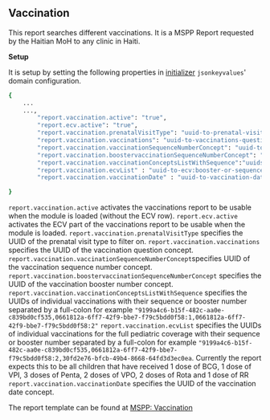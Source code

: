 ## Vaccination
This report searches different vaccinations. It is a MSPP Report requested by the Haitian MoH to any clinic in Haiti.

**Setup**

It is setup by setting the following properties in [initializer](https://github.com/mekomsolutions/openmrs-module-initializer) `jsonkeyvalues`' domain configuration. 

```bash
{
    ...
    ...,
        "report.vaccination.active": "true",
        "report.ecv.active": "true",
        "report.vaccination.prenatalVisitType": "uuid-to-prenatal-visitType",
        "report.vaccination.vaccinations": "uuid-to-vaccinations-question-concept",
        "report.vaccination.vaccinationSequenceNumberConcept": "uuid-to-vaccination-sequence-number-concept",
        "report.vaccination.boostervaccinationSequenceNumberConcept": "uuid-to-vaccination-booster-number-concept",
        "report.vaccination.vaccinationConceptsListWithSequence":"uuids-to-vaccinations:booster-or-sequence-number",
        "report.vaccination.ecvList" : "uuid-to-ecv:booster-or-sequence-number",
        "report.vaccination.vaccinationDate" : "uuid-to-vaccination-date-concept"

}
```
`report.vaccination.active` activates the vaccinations report to be usable when the module is loaded (without the ECV row).
`report.ecv.active` activates the ECV part of the vaccinations report to be usable when the module is loaded.
`report.vaccination.prenatalVisitType` specifies the UUID of the prenatal visit type to filter on.
`report.vaccination.vaccinations` specifies the UUID of the vaccination question concept.
`report.vaccination.vaccinationSequenceNumberConcept`specifies UUID of the vaccination sequence number concept.
`report.vaccination.boostervaccinationSequenceNumberConcept` specifies the UUID of the vaccination booster number concept.
`report.vaccination.vaccinationConceptsListWithSequence` specifies the UUIDs of individual vaccinations with their sequence or booster number separated by a full-colon for example `"9199a4c6-b15f-482c-aa0e-c839bd0cf535,0661812a-6ff7-42f9-bbe7-f79c5bdd0f58:1,0661812a-6ff7-42f9-bbe7-f79c5bdd0f58:2"`
`report.vaccination.ecvList` specifies the UUIDs of individual vaccinations for the full pediatric coverage with their sequence or booster number separated by a full-colon for example `"9199a4c6-b15f-482c-aa0e-c839bd0cf535,0661812a-6ff7-42f9-bbe7-f79c5bdd0f58:2,30fd2e76-bfcb-49b4-8668-64fd3d3ec0ea`. Currently the report expects this to be all children that have received 1 dose of BCG, 1 dose of VPI, 3 doses of Penta, 2 doses of VPO, 2 doses of Rota and 1 dose of RR
`report.vaccination.vaccinationDate` specifies the UUID of the vaccination date concept.

The report template can be found at [MSPP: Vaccination](https://docs.google.com/spreadsheets/d/13A3gBRwi45-YwnArNsDgQB4EPVwsTswp/edit#gid=1856133398)